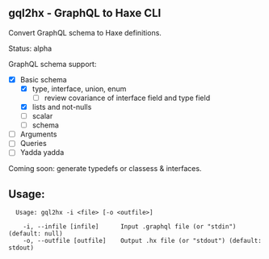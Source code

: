 gql2hx - GraphQL to Haxe CLI
-----------

Convert GraphQL schema to Haxe definitions.

Status: alpha

GraphQL schema support:
- [x] Basic schema
  - [x] type, interface, union, enum
    - [ ] review covariance of interface field and type field
  - [x] lists and not-nulls
  - [ ] scalar
  - [ ] schema
- [ ] Arguments
- [ ] Queries
- [ ] Yadda yadda

Coming soon: generate typedefs or classess & interfaces.

Usage:
---

```
  Usage: gql2hx -i <file> [-o <outfile>]

    -i, --infile [infile]      Input .graphql file (or "stdin") (default: null)
    -o, --outfile [outfile]    Output .hx file (or "stdout") (default: stdout)
```
